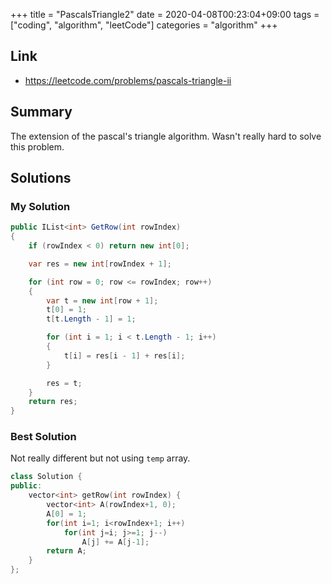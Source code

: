 +++
title = "PascalsTriangle2"
date = 2020-04-08T00:23:04+09:00
tags = ["coding", "algorithm", "leetCode"]
categories = "algorithm"
+++

<div class="description">

## Link

- https://leetcode.com/problems/pascals-triangle-ii

## Summary

The extension of the pascal's triangle algorithm. Wasn't really hard to solve this problem.

## Solutions

### My Solution

```cs
public IList<int> GetRow(int rowIndex)
{
	if (rowIndex < 0) return new int[0];

	var res = new int[rowIndex + 1];

	for (int row = 0; row <= rowIndex; row++)
	{
		var t = new int[row + 1];
		t[0] = 1;
		t[t.Length - 1] = 1;

		for (int i = 1; i < t.Length - 1; i++)
		{
			t[i] = res[i - 1] + res[i];
		}

		res = t;
	}
	return res;
}
```

### Best Solution

Not really different but not using `temp` array.

```cpp
class Solution {
public:
    vector<int> getRow(int rowIndex) {
        vector<int> A(rowIndex+1, 0);
        A[0] = 1;
        for(int i=1; i<rowIndex+1; i++)
            for(int j=i; j>=1; j--)
                A[j] += A[j-1];
        return A;
    }
};
```